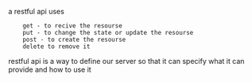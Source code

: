 a restful api uses

        get - to recive the resourse
        put - to change the state or update the resourse
        post - to create the resourse
        delete to remove it

restful api is a way to define our server so that it can specify what it can provide and how to use it